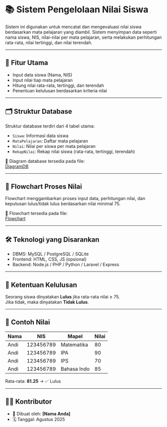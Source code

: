 # 📚 Sistem Pengelolaan Nilai Siswa

Sistem ini digunakan untuk mencatat dan mengevaluasi nilai siswa berdasarkan mata pelajaran yang diambil. Sistem menyimpan data seperti nama siswa, NIS, nilai-nilai per mata pelajaran, serta melakukan perhitungan rata-rata, nilai tertinggi, dan nilai terendah.

---

## 📌 Fitur Utama

- Input data siswa (Nama, NIS)
- Input nilai tiap mata pelajaran
- Hitung nilai rata-rata, tertinggi, dan terendah
- Penentuan kelulusan berdasarkan kriteria nilai

---

## 🗂️ Struktur Database

Struktur database terdiri dari 4 tabel utama:

- `Siswa`: Informasi data siswa
- `MataPelajaran`: Daftar mata pelajaran
- `Nilai`: Nilai per siswa per mata pelajaran
- `RekapNilai`: Rekap nilai siswa (rata-rata, tertinggi, terendah)

📎 Diagram database tersedia pada file:  
[DiagramDB](untitled.svg)

---

## 🔁 Flowchart Proses Nilai

Flowchart menggambarkan proses input data, perhitungan nilai, dan keputusan lulus/tidak lulus berdasarkan nilai minimal 75.

📎 Flowchart tersedia pada file:  
[Flowchart](zzz.svg)

---

## 🛠️ Teknologi yang Disarankan

- DBMS: MySQL / PostgreSQL / SQLite
- Frontend: HTML, CSS, JS (opsional)
- Backend: Node.js / PHP / Python / Laravel / Express

---

## 📌 Ketentuan Kelulusan

Seorang siswa dinyatakan **Lulus** jika rata-rata nilai ≥ 75.  
Jika tidak, maka dinyatakan **Tidak Lulus**.

---

## 🧪 Contoh Nilai

| Nama        | NIS       | Mapel          | Nilai |
|-------------|-----------|----------------|--------|
| Andi        | 123456789 | Matematika     | 80     |
| Andi        | 123456789 | IPA            | 90     |
| Andi        | 123456789 | IPS            | 70     |
| Andi        | 123456789 | Bahasa Indo    | 85     |

Rata-rata: **81.25** → ✅ Lulus

---

## 👨‍💻 Kontributor

- 📌 Dibuat oleh: **[Nama Anda]**
- 🗓️ Tanggal: Agustus 2025
